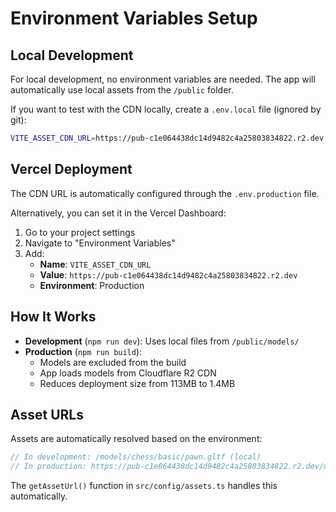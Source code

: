 # Environment Variables Setup

## Local Development

For local development, no environment variables are needed. The app will automatically use local assets from the `/public` folder.

If you want to test with the CDN locally, create a `.env.local` file (ignored by git):

```bash
VITE_ASSET_CDN_URL=https://pub-c1e064438dc14d9482c4a25803834822.r2.dev
```

## Vercel Deployment

The CDN URL is automatically configured through the `.env.production` file.

Alternatively, you can set it in the Vercel Dashboard:
1. Go to your project settings
2. Navigate to "Environment Variables"
3. Add:
   - **Name**: `VITE_ASSET_CDN_URL`
   - **Value**: `https://pub-c1e064438dc14d9482c4a25803834822.r2.dev`
   - **Environment**: Production

## How It Works

- **Development** (`npm run dev`): Uses local files from `/public/models/`
- **Production** (`npm run build`): 
  - Models are excluded from the build
  - App loads models from Cloudflare R2 CDN
  - Reduces deployment size from 113MB to 1.4MB

## Asset URLs

Assets are automatically resolved based on the environment:

```typescript
// In development: /models/chess/basic/pawn.gltf (local)
// In production: https://pub-c1e064438dc14d9482c4a25803834822.r2.dev/models/chess/basic/pawn.gltf (CDN)
```

The `getAssetUrl()` function in `src/config/assets.ts` handles this automatically.

